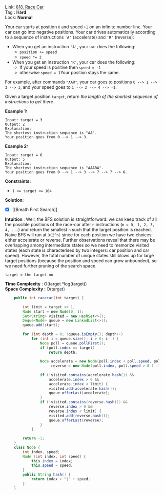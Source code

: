 Link: [818. Race Car](https://leetcode.com/problems/race-car/) <br>
Tag : **Hard**<br>
Lock: **Normal**

Your car starts at position `0` and speed `+1` on an infinite number line. Your car can go into negative positions. Your car drives automatically according to a sequence of instructions `'A'` (accelerate) and `'R'` (reverse):

-   When you get an instruction `'A'`, your car does the following:
    -   `position += speed`
    -   `speed *= 2`
-   When you get an instruction `'R'`, your car does the following:
    -   If your speed is positive then `speed = -1`
    -   otherwise `speed = 1`Your position stays the same.

For example, after commands `"AAR"`, your car goes to positions `0 --> 1 --> 3 --> 3`, and your speed goes to `1 --> 2 --> 4 --> -1`.

Given a target position `target`, return _the length of the shortest sequence of instructions to get there_.

**Example 1:**
```
Input: target = 3
Output: 2
Explanation: 
The shortest instruction sequence is "AA".
Your position goes from 0 --> 1 --> 3.
```

**Example 2:**
```
Input: target = 6
Output: 5
Explanation: 
The shortest instruction sequence is "AAARA".
Your position goes from 0 --> 1 --> 3 --> 7 --> 7 --> 6.
```

**Constraints:**
-   `1 <= target <= 104`

**Solution:**
- [x] [[Breath First Search]]

**Intuition** :
Well, the BFS solution is straightforward: we can keep track of all the possible positions of the race-car after `n` instructions (`n = 0, 1, 2, 3, 4, ...`) and return the smallest `n` such that the target position is reached. Naive BFS will run at `O(2^n)` since for each position we have two choices: either accelerate or reverse. Further observations reveal that there may be overlapping among intermediate states so we need to memorize visited states (each state is characterised by two integers: car position and car speed). However, the total number of unique states still blows up for large target positions (because the position and speed can grow unbounded), so we need further pruning of the search space.

```
target = the target no
```
**Time Complexity** : O(target *log(target))<br>
**Space Complexity** : O(target)

```java
    public int racecar(int target) {
        
        int limit = target << 1;
        Node start = new Node(0, 1);
        Set<String> visited = new HashSet<>();
        Deque<Node> queue = new LinkedList<>();
        queue.add(start);
        
        for (int depth = 0; !queue.isEmpty(); depth++)
            for (int i = queue.size(); i > 0; i--) {
                Node poll = queue.pollFirst();
                if (poll.index == target)
                    return depth;
                
                Node accelerate = new Node(poll.index + poll.speed, poll.speed << 1),
                     reverse = new Node(poll.index, poll.speed > 0 ? -1 : 1);
                
                if (!visited.contains(accelerate.hash()) && 
                    accelerate.index > 0 && 
                    accelerate.index < limit) {
                    visited.add(accelerate.hash());
                    queue.offerLast(accelerate);
                }
                if (!visited.contains(reverse.hash()) && 
                    reverse.index > 0 && 
                    reverse.index < limit) {
                    visited.add(reverse.hash());
                    queue.offerLast(reverse);
                }
            }
        
        return -1;
    }
    class Node {
        int index, speed;
        Node (int index, int speed) {
            this.index = index;
            this.speed = speed;
        }
        public String hash() {
            return index + "|" + speed;
        }
    }
```
